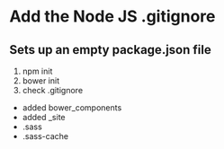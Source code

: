# Add the Node JS .gitignore

## Sets up an empty package.json file
1.  npm init
2.  bower init
3.  check .gitignore
  + added bower_components
  + added _site
  + .sass
  + .sass-cache
